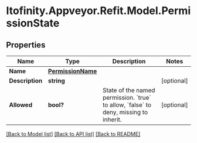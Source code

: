 # Itofinity.Appveyor.Refit.Model.PermissionState
## Properties

Name | Type | Description | Notes
------------ | ------------- | ------------- | -------------
**Name** | [**PermissionName**](PermissionName.md) |  | 
**Description** | **string** |  | [optional] 
**Allowed** | **bool?** | State of the named permission.  &#x60;true&#x60; to allow, &#x60;false&#x60; to deny, missing to inherit.  | [optional] 

[[Back to Model list]](../README.md#documentation-for-models) [[Back to API list]](../README.md#documentation-for-api-endpoints) [[Back to README]](../README.md)

